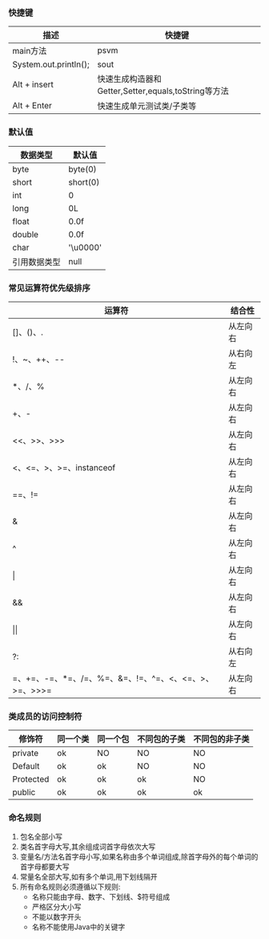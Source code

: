 ### 快捷键
| 描述                      | 快捷键 |
| ---------------------    | ------ |
| main方法                  | psvm   |
| System.out.println();    | sout   |
| Alt + insert             | 快速生成构造器和Getter,Setter,equals,toString等方法   |
| Alt + Enter              | 快速生成单元测试类/子类等 |


### 默认值
| 数据类型                  | 默认值 |
| --------------------- | ------ |
| byte              | byte(0)   |
| short             | short(0)   |
|    int            | 0   |
| long              | 0L   |
| float              | 0.0f   |
| double              | 0.0f   |
| char              | '\u0000'   |
| 引用数据类型              |null   |


### 常见运算符优先级排序
| 运算符                                                       | 结合性   |
| ------------------------------------------------------------ | -------- |
| []、()、.                                                  | 从左向右 |
| !、~、++、--                                              | 从右向左 |
| *、/、%                                                    | 从左向右 |
| +、-                                                        | 从左向右 |
| <<、>>、>>>                                                | 从左向右 |
| <、<=、>、>=、instanceof                                 | 从左向右 |
| ==、!=                                                      | 从左向右 |
| &                                                            | 从左向右 |
| ^                                                            | 从左向右 |
| \|                                                           | 从左向右 |
| &&                                                           | 从左向右 |
| \|\|                                                         | 从左向右 |
| ?:                                                           | 从右向左 |
| =、+=、-=、*=、/=、%=、&=、!=、^=、<、<=、>、>=、>>>= | 从左向右 |


### 类成员的访问控制符
| 修饰符    | 同一个类 | 同一个包 | 不同包的子类 | 不同包的非子类 |
| --------- | -------- | -------- | ------------ | -------------- |
| private   | ok       | NO       | NO           | NO             |
| Default   | ok       | ok       | NO           | NO             |
| Protected | ok       | ok       | ok           | NO             |
| public    | ok       | ok       | ok           | ok             |


### 命名规则
1. 包名全部小写
2. 类名首字母大写,其余组成词首字母依次大写
3. 变量名/方法名首字母小写,如果名称由多个单词组成,除首字母外的每个单词的首字母都要大写
4. 常量名全部大写,如有多个单词,用下划线隔开
5. 所有命名规则必须遵循以下规则:
    * 名称只能由字母、数字、下划线、$符号组成
    * 严格区分大小写
    * 不能以数字开头
    * 名称不能使用Java中的关键字
